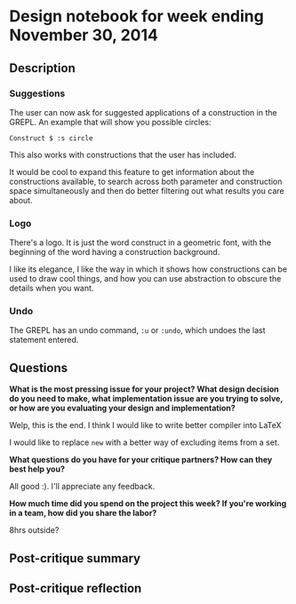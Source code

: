 # Design notebook for week ending November 30, 2014

## Description

### Suggestions

The user can now ask for suggested applications of a construction in the GREPL.
An example that will show you possible circles:

```
Construct $ :s circle
```

This also works with constructions that the user has included.

It would be cool to expand this feature to get information about the
constructions available, to search across both parameter and construction space
simultaneously and then do better filtering out what results you care about.

### Logo

There's a logo. It is just the word construct in a geometric font, with the
beginning of the word having a construction background.

I like its elegance, I like the way in which it shows how constructions can be
used to draw cool things, and how you can use abstraction to obscure the
details when you want.

### Undo

The GREPL has an undo command, `:u` or `:undo`, which undoes the last statement
entered.

## Questions

**What is the most pressing issue for your project? What design decision do
you need to make, what implementation issue are you trying to solve, or how
are you evaluating your design and implementation?**

Welp, this is the end. I think I would like to write better compiler into LaTeX

I would like to replace `new` with a better way of excluding items from a set.

**What questions do you have for your critique partners? How can they best help
you?**

All good :). I'll appreciate any feedback.

**How much time did you spend on the project this week? If you're working in a
team, how did you share the labor?**

8hrs outside?

## Post-critique summary

## Post-critique reflection

